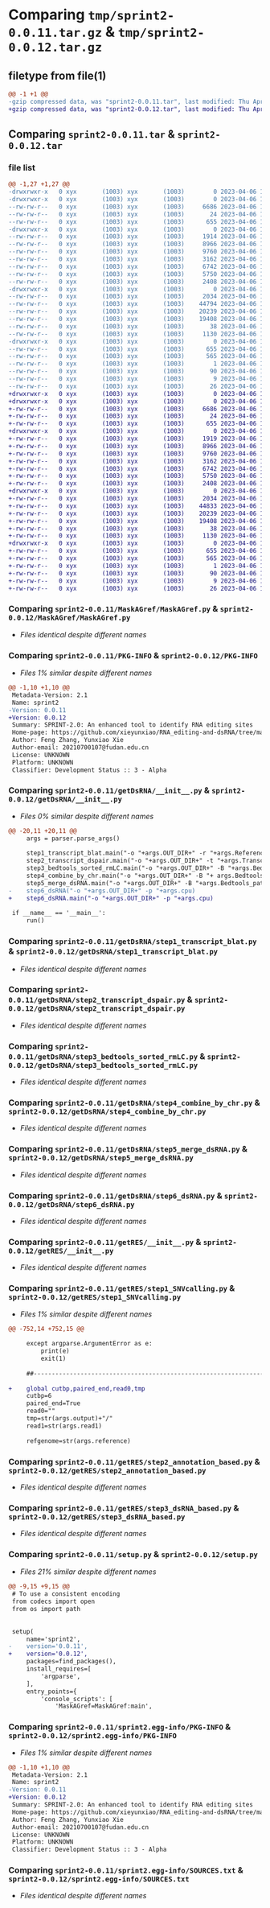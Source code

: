 # Comparing `tmp/sprint2-0.0.11.tar.gz` & `tmp/sprint2-0.0.12.tar.gz`

## filetype from file(1)

```diff
@@ -1 +1 @@
-gzip compressed data, was "sprint2-0.0.11.tar", last modified: Thu Apr  6 15:45:27 2023, max compression
+gzip compressed data, was "sprint2-0.0.12.tar", last modified: Thu Apr  6 16:02:18 2023, max compression
```

## Comparing `sprint2-0.0.11.tar` & `sprint2-0.0.12.tar`

### file list

```diff
@@ -1,27 +1,27 @@
-drwxrwxr-x   0 xyx       (1003) xyx       (1003)        0 2023-04-06 15:45:32.397013 sprint2-0.0.11/
-drwxrwxr-x   0 xyx       (1003) xyx       (1003)        0 2023-04-06 15:45:32.276023 sprint2-0.0.11/MaskAGref/
--rw-rw-r--   0 xyx       (1003) xyx       (1003)     6686 2023-04-06 15:45:16.000000 sprint2-0.0.11/MaskAGref/MaskAGref.py
--rw-rw-r--   0 xyx       (1003) xyx       (1003)       24 2023-04-06 15:45:16.000000 sprint2-0.0.11/MaskAGref/__init__.py
--rw-rw-r--   0 xyx       (1003) xyx       (1003)      655 2023-04-06 15:45:32.394013 sprint2-0.0.11/PKG-INFO
-drwxrwxr-x   0 xyx       (1003) xyx       (1003)        0 2023-04-06 15:45:32.324019 sprint2-0.0.11/getDsRNA/
--rw-rw-r--   0 xyx       (1003) xyx       (1003)     1914 2023-04-06 15:45:13.000000 sprint2-0.0.11/getDsRNA/__init__.py
--rw-rw-r--   0 xyx       (1003) xyx       (1003)     8966 2023-04-06 15:45:13.000000 sprint2-0.0.11/getDsRNA/step1_transcript_blat.py
--rw-rw-r--   0 xyx       (1003) xyx       (1003)     9760 2023-04-06 15:45:13.000000 sprint2-0.0.11/getDsRNA/step2_transcript_dspair.py
--rw-rw-r--   0 xyx       (1003) xyx       (1003)     3162 2023-04-06 15:45:13.000000 sprint2-0.0.11/getDsRNA/step3_bedtools_sorted_rmLC.py
--rw-rw-r--   0 xyx       (1003) xyx       (1003)     6742 2023-04-06 15:45:13.000000 sprint2-0.0.11/getDsRNA/step4_combine_by_chr.py
--rw-rw-r--   0 xyx       (1003) xyx       (1003)     5750 2023-04-06 15:45:13.000000 sprint2-0.0.11/getDsRNA/step5_merge_dsRNA.py
--rw-rw-r--   0 xyx       (1003) xyx       (1003)     2408 2023-04-06 15:45:13.000000 sprint2-0.0.11/getDsRNA/step6_dsRNA.py
-drwxrwxr-x   0 xyx       (1003) xyx       (1003)        0 2023-04-06 15:45:32.352017 sprint2-0.0.11/getRES/
--rw-rw-r--   0 xyx       (1003) xyx       (1003)     2034 2023-04-06 15:45:19.000000 sprint2-0.0.11/getRES/__init__.py
--rw-rw-r--   0 xyx       (1003) xyx       (1003)    44794 2023-04-06 15:45:19.000000 sprint2-0.0.11/getRES/step1_SNVcalling.py
--rw-rw-r--   0 xyx       (1003) xyx       (1003)    20239 2023-04-06 15:45:19.000000 sprint2-0.0.11/getRES/step2_annotation_based.py
--rw-rw-r--   0 xyx       (1003) xyx       (1003)    19408 2023-04-06 15:45:19.000000 sprint2-0.0.11/getRES/step3_dsRNA_based.py
--rw-rw-r--   0 xyx       (1003) xyx       (1003)       38 2023-04-06 15:45:32.398013 sprint2-0.0.11/setup.cfg
--rw-rw-r--   0 xyx       (1003) xyx       (1003)     1130 2023-04-06 15:45:21.000000 sprint2-0.0.11/setup.py
-drwxrwxr-x   0 xyx       (1003) xyx       (1003)        0 2023-04-06 15:45:32.388014 sprint2-0.0.11/sprint2.egg-info/
--rw-rw-r--   0 xyx       (1003) xyx       (1003)      655 2023-04-06 15:45:32.000000 sprint2-0.0.11/sprint2.egg-info/PKG-INFO
--rw-rw-r--   0 xyx       (1003) xyx       (1003)      565 2023-04-06 15:45:32.000000 sprint2-0.0.11/sprint2.egg-info/SOURCES.txt
--rw-rw-r--   0 xyx       (1003) xyx       (1003)        1 2023-04-06 15:45:32.000000 sprint2-0.0.11/sprint2.egg-info/dependency_links.txt
--rw-rw-r--   0 xyx       (1003) xyx       (1003)       90 2023-04-06 15:45:32.000000 sprint2-0.0.11/sprint2.egg-info/entry_points.txt
--rw-rw-r--   0 xyx       (1003) xyx       (1003)        9 2023-04-06 15:45:32.000000 sprint2-0.0.11/sprint2.egg-info/requires.txt
--rw-rw-r--   0 xyx       (1003) xyx       (1003)       26 2023-04-06 15:45:32.000000 sprint2-0.0.11/sprint2.egg-info/top_level.txt
+drwxrwxr-x   0 xyx       (1003) xyx       (1003)        0 2023-04-06 16:02:23.568759 sprint2-0.0.12/
+drwxrwxr-x   0 xyx       (1003) xyx       (1003)        0 2023-04-06 16:02:23.433771 sprint2-0.0.12/MaskAGref/
+-rw-rw-r--   0 xyx       (1003) xyx       (1003)     6686 2023-04-06 15:59:14.000000 sprint2-0.0.12/MaskAGref/MaskAGref.py
+-rw-rw-r--   0 xyx       (1003) xyx       (1003)       24 2023-04-06 15:59:14.000000 sprint2-0.0.12/MaskAGref/__init__.py
+-rw-rw-r--   0 xyx       (1003) xyx       (1003)      655 2023-04-06 16:02:23.566759 sprint2-0.0.12/PKG-INFO
+drwxrwxr-x   0 xyx       (1003) xyx       (1003)        0 2023-04-06 16:02:23.479767 sprint2-0.0.12/getDsRNA/
+-rw-rw-r--   0 xyx       (1003) xyx       (1003)     1919 2023-04-06 15:59:10.000000 sprint2-0.0.12/getDsRNA/__init__.py
+-rw-rw-r--   0 xyx       (1003) xyx       (1003)     8966 2023-04-06 15:59:10.000000 sprint2-0.0.12/getDsRNA/step1_transcript_blat.py
+-rw-rw-r--   0 xyx       (1003) xyx       (1003)     9760 2023-04-06 15:59:10.000000 sprint2-0.0.12/getDsRNA/step2_transcript_dspair.py
+-rw-rw-r--   0 xyx       (1003) xyx       (1003)     3162 2023-04-06 15:59:10.000000 sprint2-0.0.12/getDsRNA/step3_bedtools_sorted_rmLC.py
+-rw-rw-r--   0 xyx       (1003) xyx       (1003)     6742 2023-04-06 15:59:10.000000 sprint2-0.0.12/getDsRNA/step4_combine_by_chr.py
+-rw-rw-r--   0 xyx       (1003) xyx       (1003)     5750 2023-04-06 15:59:10.000000 sprint2-0.0.12/getDsRNA/step5_merge_dsRNA.py
+-rw-rw-r--   0 xyx       (1003) xyx       (1003)     2408 2023-04-06 15:59:10.000000 sprint2-0.0.12/getDsRNA/step6_dsRNA.py
+drwxrwxr-x   0 xyx       (1003) xyx       (1003)        0 2023-04-06 16:02:23.522763 sprint2-0.0.12/getRES/
+-rw-rw-r--   0 xyx       (1003) xyx       (1003)     2034 2023-04-06 15:59:12.000000 sprint2-0.0.12/getRES/__init__.py
+-rw-rw-r--   0 xyx       (1003) xyx       (1003)    44833 2023-04-06 15:59:12.000000 sprint2-0.0.12/getRES/step1_SNVcalling.py
+-rw-rw-r--   0 xyx       (1003) xyx       (1003)    20239 2023-04-06 15:59:12.000000 sprint2-0.0.12/getRES/step2_annotation_based.py
+-rw-rw-r--   0 xyx       (1003) xyx       (1003)    19408 2023-04-06 15:59:12.000000 sprint2-0.0.12/getRES/step3_dsRNA_based.py
+-rw-rw-r--   0 xyx       (1003) xyx       (1003)       38 2023-04-06 16:02:23.569759 sprint2-0.0.12/setup.cfg
+-rw-rw-r--   0 xyx       (1003) xyx       (1003)     1130 2023-04-06 16:02:06.000000 sprint2-0.0.12/setup.py
+drwxrwxr-x   0 xyx       (1003) xyx       (1003)        0 2023-04-06 16:02:23.559760 sprint2-0.0.12/sprint2.egg-info/
+-rw-rw-r--   0 xyx       (1003) xyx       (1003)      655 2023-04-06 16:02:23.000000 sprint2-0.0.12/sprint2.egg-info/PKG-INFO
+-rw-rw-r--   0 xyx       (1003) xyx       (1003)      565 2023-04-06 16:02:23.000000 sprint2-0.0.12/sprint2.egg-info/SOURCES.txt
+-rw-rw-r--   0 xyx       (1003) xyx       (1003)        1 2023-04-06 16:02:23.000000 sprint2-0.0.12/sprint2.egg-info/dependency_links.txt
+-rw-rw-r--   0 xyx       (1003) xyx       (1003)       90 2023-04-06 16:02:23.000000 sprint2-0.0.12/sprint2.egg-info/entry_points.txt
+-rw-rw-r--   0 xyx       (1003) xyx       (1003)        9 2023-04-06 16:02:23.000000 sprint2-0.0.12/sprint2.egg-info/requires.txt
+-rw-rw-r--   0 xyx       (1003) xyx       (1003)       26 2023-04-06 16:02:23.000000 sprint2-0.0.12/sprint2.egg-info/top_level.txt
```

### Comparing `sprint2-0.0.11/MaskAGref/MaskAGref.py` & `sprint2-0.0.12/MaskAGref/MaskAGref.py`

 * *Files identical despite different names*

### Comparing `sprint2-0.0.11/PKG-INFO` & `sprint2-0.0.12/PKG-INFO`

 * *Files 1% similar despite different names*

```diff
@@ -1,10 +1,10 @@
 Metadata-Version: 2.1
 Name: sprint2
-Version: 0.0.11
+Version: 0.0.12
 Summary: SPRINT-2.0: An enhanced tool to identify RNA editing sites
 Home-page: https://github.com/xieyunxiao/RNA_editing-and-dsRNA/tree/main/SPRINT2.0
 Author: Feng Zhang, Yunxiao Xie
 Author-email: 20210700107@fudan.edu.cn
 License: UNKNOWN
 Platform: UNKNOWN
 Classifier: Development Status :: 3 - Alpha
```

### Comparing `sprint2-0.0.11/getDsRNA/__init__.py` & `sprint2-0.0.12/getDsRNA/__init__.py`

 * *Files 0% similar despite different names*

```diff
@@ -20,11 +20,11 @@
     args = parser.parse_args()
 
     step1_transcript_blat.main("-o "+args.OUT_DIR+" -r "+args.Reference_file+" -t "+args.Transcript_file+" -b "+args.Blat_file+" -p "+args.cpu)
     step2_transcript_dspair.main("-o "+args.OUT_DIR+" -t "+args.Transcript_file+" -p "+args.cpu)
     step3_bedtools_sorted_rmLC.main("-o "+args.OUT_DIR+" -B "+args.Bedtools_path+" -lc "+args.lc_path+" -p "+args.cpu)
     step4_combine_by_chr.main("-o "+args.OUT_DIR+" -B "+ args.Bedtools_path+" -t "+args.Transcript_file+" -p "+args.cpu)
     step5_merge_dsRNA.main("-o "+args.OUT_DIR+" -B "+args.Bedtools_path+" -p "+args.cpu)
-    step6_dsRNA("-o "+args.OUT_DIR+" -p "+args.cpu)
+    step6_dsRNA.main("-o "+args.OUT_DIR+" -p "+args.cpu)
 
 if __name__ == '__main__':
     run()
```

### Comparing `sprint2-0.0.11/getDsRNA/step1_transcript_blat.py` & `sprint2-0.0.12/getDsRNA/step1_transcript_blat.py`

 * *Files identical despite different names*

### Comparing `sprint2-0.0.11/getDsRNA/step2_transcript_dspair.py` & `sprint2-0.0.12/getDsRNA/step2_transcript_dspair.py`

 * *Files identical despite different names*

### Comparing `sprint2-0.0.11/getDsRNA/step3_bedtools_sorted_rmLC.py` & `sprint2-0.0.12/getDsRNA/step3_bedtools_sorted_rmLC.py`

 * *Files identical despite different names*

### Comparing `sprint2-0.0.11/getDsRNA/step4_combine_by_chr.py` & `sprint2-0.0.12/getDsRNA/step4_combine_by_chr.py`

 * *Files identical despite different names*

### Comparing `sprint2-0.0.11/getDsRNA/step5_merge_dsRNA.py` & `sprint2-0.0.12/getDsRNA/step5_merge_dsRNA.py`

 * *Files identical despite different names*

### Comparing `sprint2-0.0.11/getDsRNA/step6_dsRNA.py` & `sprint2-0.0.12/getDsRNA/step6_dsRNA.py`

 * *Files identical despite different names*

### Comparing `sprint2-0.0.11/getRES/__init__.py` & `sprint2-0.0.12/getRES/__init__.py`

 * *Files identical despite different names*

### Comparing `sprint2-0.0.11/getRES/step1_SNVcalling.py` & `sprint2-0.0.12/getRES/step1_SNVcalling.py`

 * *Files 1% similar despite different names*

```diff
@@ -752,14 +752,15 @@
 
     except argparse.ArgumentError as e:
         print(e)
         exit(1)
 
     ##----------------------------------------------------------------------------------------------------------
 
+    global cutbp,paired_end,read0,tmp
     cutbp=6
     paired_end=True
     read0=""
     tmp=str(args.output)+"/"
     read1=str(args.read1)
 
     refgenome=str(args.reference)
```

### Comparing `sprint2-0.0.11/getRES/step2_annotation_based.py` & `sprint2-0.0.12/getRES/step2_annotation_based.py`

 * *Files identical despite different names*

### Comparing `sprint2-0.0.11/getRES/step3_dsRNA_based.py` & `sprint2-0.0.12/getRES/step3_dsRNA_based.py`

 * *Files identical despite different names*

### Comparing `sprint2-0.0.11/setup.py` & `sprint2-0.0.12/setup.py`

 * *Files 21% similar despite different names*

```diff
@@ -9,15 +9,15 @@
 # To use a consistent encoding
 from codecs import open
 from os import path
 
 
 setup(
     name='sprint2',
-    version='0.0.11',
+    version='0.0.12',
     packages=find_packages(),
     install_requires=[
         'argparse',
     ],
     entry_points={
         'console_scripts': [
             'MaskAGref=MaskAGref:main',
```

### Comparing `sprint2-0.0.11/sprint2.egg-info/PKG-INFO` & `sprint2-0.0.12/sprint2.egg-info/PKG-INFO`

 * *Files 1% similar despite different names*

```diff
@@ -1,10 +1,10 @@
 Metadata-Version: 2.1
 Name: sprint2
-Version: 0.0.11
+Version: 0.0.12
 Summary: SPRINT-2.0: An enhanced tool to identify RNA editing sites
 Home-page: https://github.com/xieyunxiao/RNA_editing-and-dsRNA/tree/main/SPRINT2.0
 Author: Feng Zhang, Yunxiao Xie
 Author-email: 20210700107@fudan.edu.cn
 License: UNKNOWN
 Platform: UNKNOWN
 Classifier: Development Status :: 3 - Alpha
```

### Comparing `sprint2-0.0.11/sprint2.egg-info/SOURCES.txt` & `sprint2-0.0.12/sprint2.egg-info/SOURCES.txt`

 * *Files identical despite different names*

